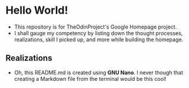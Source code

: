 # Hello World!
* This repository is for TheOdinProject's Google Homepage project.
* I shall gauge my competency by listing down the thought processes, realizations, skill I picked up, and more while building the homepage.

## Realizations
* Oh, this README.md is created using **GNU Nano**. I never though that creating a Markdown file from the terminal would be this cool!
